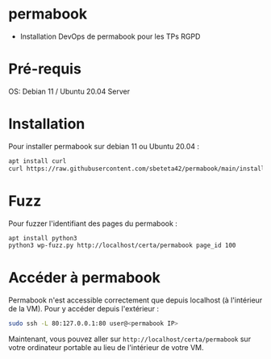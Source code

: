 # permabook
- Installation DevOps de permabook pour les TPs RGPD

# Pré-requis
OS: Debian 11 / Ubuntu 20.04 Server

# Installation
Pour installer permabook sur debian 11 ou Ubuntu 20.04 :

```bash
apt install curl
curl https://raw.githubusercontent.com/sbeteta42/permabook/main/install.sh | sudo sh -
```

# Fuzz
Pour fuzzer l'identifiant des pages du permabook :

```bash
apt install python3
python3 wp-fuzz.py http://localhost/certa/permabook page_id 100
```

# Accéder à permabook

Permabook n'est accessible correctement que depuis localhost (à l'intérieur de la VM).
Pour y accéder depuis l'extérieur :

```bash
sudo ssh -L 80:127.0.0.1:80 user@<permabook IP>
```

Maintenant, vous pouvez aller sur `http://localhost/certa/permabook` sur votre ordinateur portable au lieu de l'intérieur de votre VM.
